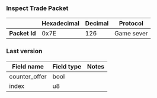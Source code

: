 ### Inspect Trade Packet

|               | Hexadecimal | Decimal | Protocol   |
| ------------- | ----------- | ------- | ---------- |
| **Packet Id** | 0x7E        | 126     | Game sever |

### Last version

| Field name    | Field type | Notes |
| ------------- | ---------- | ----- |
| counter_offer | bool       |       |
| index         | u8         |       |
